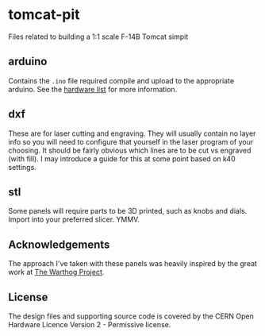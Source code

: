# tomcat-pit
Files related to building a 1:1 scale F-14B Tomcat simpit

## arduino
Contains the `.ino` file required compile and upload to the appropriate arduino. See the [hardware list](hardware.md) for more information.

## dxf
These are for laser cutting and engraving. They will usually contain no layer info so you will need to configure that yourself in the laser program of your choosing. It should be fairly obvious which lines are to be cut vs engraved (with fill). I may introduce a guide for this at some point based on k40 settings.

## stl
Some panels will require parts to be 3D printed, such as knobs and dials. Import into your preferred slicer. YMMV.

## Acknowledgements
The approach I've taken with these panels was heavily inspired by the great work at [The Warthog Project](https://thewarthogproject.com/). 

## License
The design files and supporting source code is covered by the CERN Open Hardware Licence Version 2 - Permissive license.
